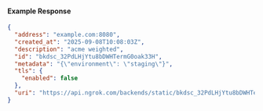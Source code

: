<!-- Code generated for API Clients. DO NOT EDIT. -->

#### Example Response

```json
{
  "address": "example.com:8080",
  "created_at": "2025-09-08T10:08:03Z",
  "description": "acme weighted",
  "id": "bkdsc_32PdLHjYtu8bDWHTermG0oak33H",
  "metadata": "{\"environment\": \"staging\"}",
  "tls": {
    "enabled": false
  },
  "uri": "https://api.ngrok.com/backends/static/bkdsc_32PdLHjYtu8bDWHTermG0oak33H"
}
```
